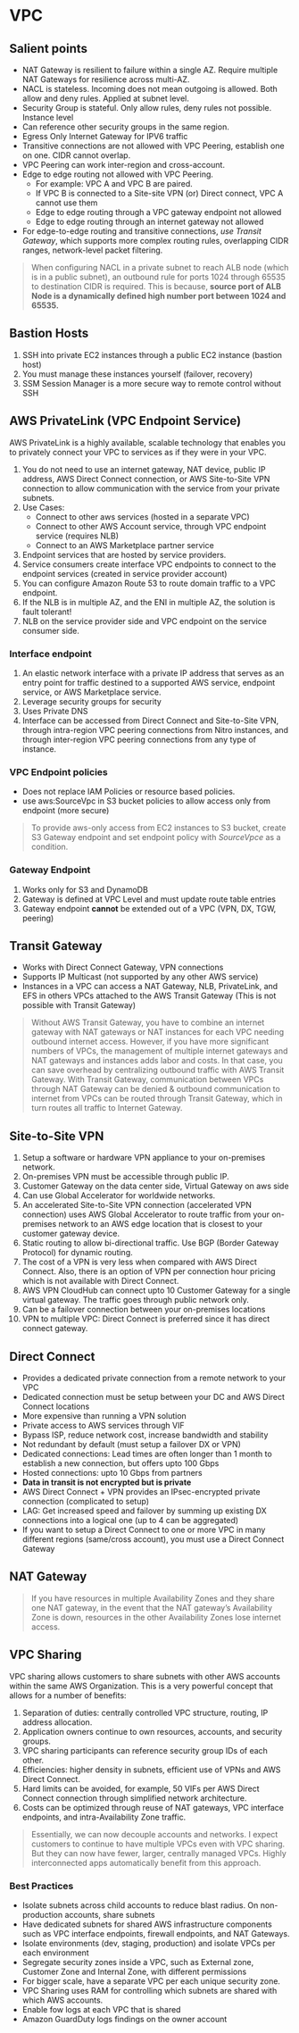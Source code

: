 # VPC

## Salient points
- NAT Gateway is resilient to failure within a single AZ. Require multiple NAT Gateways for resilience across multi-AZ.
- NACL is stateless. Incoming does not mean outgoing is allowed. Both allow and deny rules. Applied at subnet level.
- Security Group is stateful. Only allow rules, deny rules not possible. Instance level
- Can reference other security groups in the same region.
- Egress Only Internet Gateway for IPV6 traffic
- Transitive connections are not allowed with VPC Peering, establish one on one. CIDR cannot overlap.
- VPC Peering can work inter-region and cross-account.
- Edge to edge routing not allowed with VPC Peering. 
    - For example: VPC A and VPC B are paired. 
    - If VPC B is connected to a Site-site VPN (or) Direct connect, VPC A cannot use them
    - Edge to edge routing through a VPC gateway endpoint not allowed
    - Edge to edge routing through an internet gateway not allowed  
- For edge-to-edge routing and transitive connections, _use Transit Gateway_, which supports more complex routing rules, overlapping CIDR ranges, network-level packet filtering.     

> When configuring NACL in a private subnet to reach ALB node (which is in a public subnet), an outbound rule for ports 1024 through 65535 to destination CIDR is required. This is because, **source port of ALB Node is a dynamically defined high number port between 1024 and 65535.** 

##  Bastion Hosts
1. SSH into private EC2 instances through a public EC2 instance (bastion host)
2. You must manage these instances yourself (failover, recovery)
3. SSM Session Manager is a more secure way to remote control without SSH

## AWS PrivateLink (VPC Endpoint Service)

AWS PrivateLink is a highly available, scalable technology that enables you to privately connect your VPC to services as if they were in your VPC.

1. You do not need to use an internet gateway, NAT device, public IP address, AWS Direct Connect connection, or AWS Site-to-Site VPN connection to allow communication with the service from your private subnets.
2. Use Cases:
    - Connect to other aws services (hosted in a separate VPC)
    - Connect to other AWS Account service, through VPC endpoint service (requires NLB)
    - Connect to an AWS Marketplace partner service
3. Endpoint services that are hosted by service providers.
4. Service consumers create interface VPC endpoints to connect to the endpoint services (created in service provider account)
5. You can configure Amazon Route 53 to route domain traffic to a VPC endpoint.
6. If the NLB is in multiple AZ, and the ENI in multiple AZ, the solution is fault tolerant!
7. NLB on the service provider side and VPC endpoint on the service consumer side. 

### Interface endpoint

1. An elastic network interface with a private IP address that serves as an entry point for traffic destined to a supported AWS service, endpoint service, or AWS Marketplace service.
2. Leverage security groups for security
3. Uses Private DNS
4.  Interface can be accessed from Direct Connect and Site-to-Site VPN, through intra-region VPC peering connections from Nitro instances, and through inter-region VPC peering connections from any type of instance.

### VPC Endpoint policies
- Does not replace IAM Policies or resource based policies.
- use aws:SourceVpc in S3 bucket policies to allow access only from endpoint (more secure) 

> To provide aws-only access from EC2 instances to S3 bucket, create S3 Gateway endpoint and set endpoint policy with _SourceVpce_ as a condition.

### Gateway Endpoint
1. Works only for S3 and DynamoDB
2. Gateway is defined at VPC Level and must update route table entries
3. Gateway endpoint **cannot** be extended out of a VPC (VPN, DX, TGW, peering)

## Transit Gateway
- Works with Direct Connect Gateway, VPN connections
- Supports IP Multicast (not supported by any other AWS service)
- Instances in a VPC can access a NAT Gateway, NLB, PrivateLink, and EFS in others VPCs attached to the AWS Transit Gateway (This is not possible with Transit Gateway)

> Without AWS Transit Gateway, you have to combine an internet gateway with NAT gateways or NAT instances for each VPC needing outbound internet access. 
> However, if you have more significant numbers of VPCs, the management of multiple internet gateways and NAT gateways and instances adds labor and costs. 
> In that case, you can save overhead by centralizing outbound traffic with AWS Transit Gateway.
> With Transit Gateway, communication between VPCs through NAT Gateway can be denied 
>& outbound communication to internet from VPCs can be routed through Transit Gateway, which in turn routes all traffic to Internet Gateway.  

## Site-to-Site VPN

1. Setup a software or hardware VPN appliance to your on-premises network.
2. On-premises VPN must be accessible through public IP.
3. Customer Gateway on the data center side, Virtual Gateway on aws side
4. Can use Global Accelerator for worldwide networks.  
5. An accelerated Site-to-Site VPN connection (accelerated VPN connection) uses AWS Global Accelerator to route traffic from your on-premises network to an AWS edge location that is closest to your customer gateway device.
6. Static routing to allow bi-directional traffic. Use BGP (Border Gateway Protocol) for dynamic routing.
7. The cost of a VPN is very less when compared with AWS Direct Connect. Also, there is an option of VPN per connection hour pricing which is not available with Direct Connect.
8. AWS VPN CloudHub can connect upto 10 Customer Gateway for a single virtual gateway. The traffic goes through public network only.
9. Can be a failover connection between your on-premises locations
10. VPN to multiple VPC: Direct Connect is preferred since it has direct connect gateway.

## Direct Connect
- Provides a dedicated private connection from a remote network to your VPC
- Dedicated connection must be setup between your DC and AWS Direct Connect locations
- More expensive than running a VPN solution
- Private access to AWS services through VIF
- Bypass ISP, reduce network cost, increase bandwidth and stability
- Not redundant by default (must setup a failover DX or VPN)
- Dedicated connections: Lead times are often longer than 1 month to establish a new connection, but offers upto 100 Gbps
- Hosted connections: upto 10 Gbps from partners
- **Data in transit is not encrypted but is private**
- AWS Direct Connect + VPN provides an IPsec-encrypted private connection (complicated to setup)
- LAG: Get increased speed and failover by summing up existing DX connections into a logical one (up to 4 can be aggregated)
- If you want to setup a Direct Connect to one or more VPC in many different regions (same/cross account), you must use a Direct Connect Gateway

## NAT Gateway

> If you have resources in multiple Availability Zones and they share one NAT gateway, in the event that the NAT gateway’s Availability Zone is down, resources in the other Availability Zones lose internet access.

## VPC Sharing

VPC sharing allows customers to share subnets with other AWS accounts within the same AWS Organization. This is a very powerful concept that allows for a number of benefits:

1. Separation of duties: centrally controlled VPC structure, routing, IP address allocation.
2. Application owners continue to own resources, accounts, and security groups.
3. VPC sharing participants can reference security group IDs of each other.
4. Efficiencies: higher density in subnets, efficient use of VPNs and AWS Direct Connect.
5. Hard limits can be avoided, for example, 50 VIFs per AWS Direct Connect connection through simplified network architecture.
5. Costs can be optimized through reuse of NAT gateways, VPC interface endpoints, and intra-Availability Zone traffic.

> Essentially, we can now decouple accounts and networks. I expect customers to continue to have multiple VPCs even with VPC sharing. But they can now have fewer, larger, centrally managed VPCs. Highly interconnected apps automatically benefit from this approach.

### Best Practices

- Isolate subnets across child accounts to reduce blast radius. On non-production accounts, share subnets
- Have dedicated subnets for shared AWS infrastructure components such as VPC interface endpoints, firewall endpoints, and NAT Gateways.
- Isolate environments (dev, staging, production) and isolate VPCs per each environment
- Segregate security zones inside a VPC, such as External zone, Customer Zone and Internal Zone, with different permissions
- For bigger scale, have a separate VPC per each unique security zone.
- VPC Sharing uses RAM for controlling which subnets are shared with which AWS accounts.
- Enable fow logs at each VPC that is shared
- Amazon GuardDuty logs findings on the owner account  
